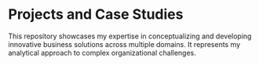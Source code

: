 # Projects and Case Studies
This repository showcases my expertise in conceptualizing and developing innovative business solutions across multiple domains. It represents my analytical approach to complex organizational challenges.
